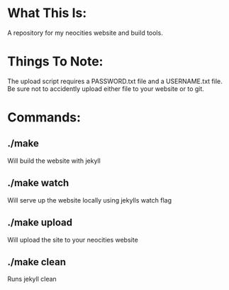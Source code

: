 # What This Is:
A repository for my neocities website and build tools.  
# Things To Note:
The upload script requires a PASSWORD.txt file and a USERNAME.txt file. Be sure not to accidently upload either file to your website or to git. 
# Commands:
## ./make
Will build the website with jekyll
## ./make watch
Will serve up the website locally using jekylls watch flag
## ./make upload 
Will upload the site to your neocities website
## ./make clean
Runs jekyll clean
